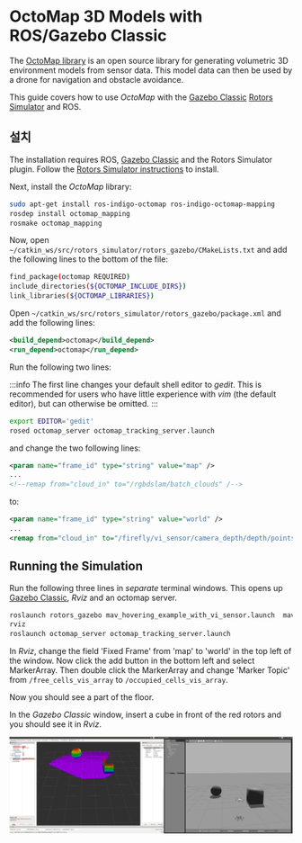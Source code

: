 # OctoMap 3D Models with ROS/Gazebo Classic

The [OctoMap library](http://octomap.github.io/) is an open source library for generating volumetric 3D environment models from sensor data.
This model data can then be used by a drone for navigation and obstacle avoidance.

This guide covers how to use _OctoMap_ with the [Gazebo Classic](../sim_gazebo_classic/index.md) [Rotors Simulator](https://github.com/ethz-asl/rotors_simulator/wiki/RotorS-Simulator) and ROS.

## 설치

The installation requires ROS, [Gazebo Classic](../sim_gazebo_classic/index.md) and the Rotors Simulator plugin.
Follow the [Rotors Simulator instructions](https://github.com/ethz-asl/rotors_simulator) to install.

Next, install the _OctoMap_ library:

```sh
sudo apt-get install ros-indigo-octomap ros-indigo-octomap-mapping
rosdep install octomap_mapping
rosmake octomap_mapping
```

Now, open `~/catkin_ws/src/rotors_simulator/rotors_gazebo/CMakeLists.txt` and add the following lines to the bottom of the file:

```sh
find_package(octomap REQUIRED)
include_directories(${OCTOMAP_INCLUDE_DIRS})
link_libraries(${OCTOMAP_LIBRARIES})
```

Open `~/catkin_ws/src/rotors_simulator/rotors_gazebo/package.xml` and add the following lines:

```xml
<build_depend>octomap</build_depend>
<run_depend>octomap</run_depend>
```

Run the following two lines:

:::info
The first line changes your default shell editor to _gedit_. This is recommended for users who have little experience with _vim_ (the default editor), but can otherwise be omitted.
:::

```sh
export EDITOR='gedit'
rosed octomap_server octomap_tracking_server.launch
```

and change the two following lines:

```xml
<param name="frame_id" type="string" value="map" />
...
<!--remap from="cloud_in" to="/rgbdslam/batch_clouds" /-->
```

to:

```xml
<param name="frame_id" type="string" value="world" />
...
<remap from="cloud_in" to="/firefly/vi_sensor/camera_depth/depth/points" />
```

## Running the Simulation

Run the following three lines in _separate_ terminal windows.
This opens up [Gazebo Classic](../sim_gazebo_classic/index.md), _Rviz_ and an octomap server.

```sh
roslaunch rotors_gazebo mav_hovering_example_with_vi_sensor.launch  mav_name:=firefly
rviz
roslaunch octomap_server octomap_tracking_server.launch
```

In _Rviz_, change the field 'Fixed Frame' from 'map' to 'world' in the top left of the window.
Now click the add button in the bottom left and select MarkerArray. Then double click the MarkerArray and change 'Marker Topic' from `/free_cells_vis_array` to `/occupied_cells_vis_array`.

Now you should see a part of the floor.

In the _Gazebo Classic_ window, insert a cube in front of the red rotors and you should see it in _Rviz_.

![OctoMap Example in Gazebo](../../assets/simulation/gazebo_classic/octomap.png)
